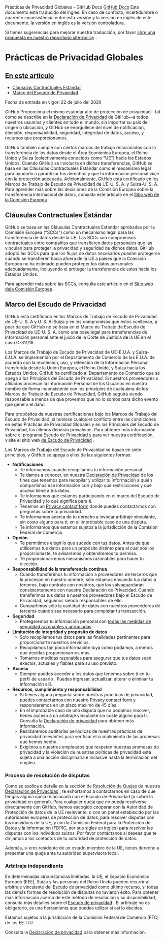 Prácticas de Privacidad Globales - GitHub Docs
[GitHub Docs](/es)
Este documento está traducido del inglés. En caso de conflicto, incertidumbre o aparente inconsistencia entre esta versión y la versión en inglés de este documento, la versión en inglés es la versión controladora.

Si tienes sugerencias para mejorar nuestra traducción, por favor
[abre una propuesta en nuestro repositorio site-policy](https://github.com/github/site-policy/issues)
.

# Prácticas de Privacidad Globales

## [En este artículo](/github/site-policy/global-privacy-practices#in-this-article)
- [Cláusulas Contractuales Estándar](#standard-contractual-clauses)
- [Marco del Escudo de Privacidad](#privacy-shield-framework)

Fecha de entrada en vigor: 22 de julio del 2020

GitHub Proporciona el mismo estándar alto de protección de privacidad—tal como se describe en la
[Declaración de Privacidad](/es/github/site-policy/github-privacy-statement#githubs-global-privacy-practices)
de GitHub—a todos nuestros usuarios y clientes en todo el mundo, sin importar su país de origen o ubicación, y GitHub se enorgullece del nivel de notificación, elección, responsabilidad, seguridad, integridad de datos, acceso, y recursos que proporcionamos.

GitHub también cumple con ciertos marcos de trabajo relacionados con la transferencia de los datos desde el Área Económica Europea, el Reino Unido y Suiza (colectivamente conocidos como "UE") hacia los Estados Unidos. Cuando GitHub se involucra en dichas transferencias, GitHub se basa en las Cláusulas Contractuales Estándar como el mecanismo legal para ayudarlo a garantizar tus derechos y que tu información personal viaje con la protección adecuada. Adicionalmente, GitHub está certificado en los Marcos de Trabajo de Escudo de Privacidad de UE-U. S. A. y Suiza-U. S. A. Para aprender más sobre las decisiones de la Comisión Europea sobre la transferencia internacioal de datos, consulta este artículo en el
[Sitio web de la Comisión Europea](https://ec.europa.eu/info/law/law-topic/data-protection/international-dimension-data-protection_en)
.

## Cláusulas Contractuales Estándar

GitHub se basa en las Cláusulas Contractuales Estándar aprobadas por la Comisión Europea ("SCCs") como un mecanismo legal para las transferencia de datos desde la UE. Las SCCs son compromisos contractuales entre compañías que transfieren datos personales que las vinculan para proteger la privacidad y seguridad de dichos datos. GitHub adoptó las SCCs para que los flujos de datos necesarios puedan protegerse cuando se transfieren hacia afuera de la UE a países que la Comisión Europea no ha estimado pueden proteger los datos personales adecuadamente, incluyendo el proteger la transferencia de estos hacia los Estados Unidos.

Para aprender más sobre las SCCs, consulta este artículo en el
[Sitio web dela Comisión Europea](https://ec.europa.eu/info/law/law-topic/data-protection/international-dimension-data-protection/standard-contractual-clauses-scc_en)
.

## Marco del Escudo de Privacidad

GitHub está certificado en los Marcos de Trabajo de Escudo de Privacidad de UE-U. S. A y U. S. A-Suiza y en los compromisos que éstos conllevan, a pear de que GitHub no se basa en el Marco de Trabajo de Escudo de Privacidad de UE-U. S. A. como una base legal para transferencias de información personal ante el juicio de la Corte de Justicia de la UE en el caso C-311/18.

Los Marcos de Trabajo de Escudo de Privacidad de UE-E.U.A. y Suiza-E.U.A. se implementan por el Departamento de Comercio de los E.U.A. de acuerdo con la recoleción, uso, y retención de la Información Personal transferida desde la Unión Europea, el Reino Unido, y Suiza hacia los Estados Unidos. GitHub ha certificado al Departamento de Comercio que se apega a los Principios del Escudo de Privacidad. Si nuestros proveedores o afiliados procesan la Información Personal de los Usuarios en nuestro nombre de forma inconsistente con los principios de cualquiera de los Marcos de Trabajo de Escudo de Privacidad, GitHub seguirá siendo responsable a menos de que provemos que no lo somos para dicho evento que genera el daño.

Para propósitos de nuestras certificaciones bajo los Marcos de Trabajo del Escudo de Privacidad, si hubiese cualquier conflicto entre las condiciones en estas Prácticas de Privacidad Globales y en los Principios del Escudo de Privacidad, los últimos deberán prevalecer. Para obtener más información sobre el programa Escudo de Privacidad y para ver nuestra certificación, visite el sitio web
[de Escudo de Privacidad](https://www.privacyshield.gov/)
.

Los Marcos de Trabajo del Escudo de Privacidad se basan en siete principios, y GitHub se apega a ellos de las siguientes formas:

- **Notificaciones**
	- Te informamos cuando recopilamos tu información personal.
	- Te damos a conocer, en nuestra
[Declaración de Privacidad](/es/articles/github-privacy-statement)
de los fines que tenemos para recopilar y utilizar tu información a quién compartimos esa información con y bajo qué restricciones y qué acceso tiene a tus datos.
	- Te informamos que estamos participando en el marco del Escudo de Privacidad y lo qué significa para ti.
	- Tenemos un
[Privacy contact form](https://github.com/contact/privacy)
donde puedes contactarnos con preguntas sobre tu privacidad.
	- Te informamos acerca de tu derecho a invocar arbitraje vinculante, sin costo alguno para ti, en el improbable caso de una disputa.
	- Te informamos que estamos sujetos a la jurisdicción de la Comisión Federal de Comercio.
- **Opción**
	- Te permitimos elegir lo que sucede con tus datos. Antes de que utilicemos tus datos para un propósito distinto para el cual nos los proporcionaste, te avisaremos y obtendremos tu permiso.
	- Te proporcionarremos mecanismos razonables para hacer tu elección.
- **Responsabilidad de la transferencia continua**
	- Cuando transferimos tu información a proveedores de terceros que la procesan en nuestro nombre, sólo estamos enviando tus datos a terceros, bajo contrato con nosotros, que los salvaguardarán consistentemente con nuestra Declaración de Privacidad. Cuando transferimos tus datos a nuestros proveedores bajo el Escudo de Privacidad, seguimos siendo responsables de ello.
	- Compartimos sólo la cantidad de datos con nuestros proveedores de terceros cuando sea necesario para completar tu transacción.
- **Seguridad**
	- Protegeremos tu información personal con
[todas las medidas de seguridad razonables y apropiadas](https://github.com/security)
.
- **Limitación de integridad y propósito de datos**
	- Solo recopilamos tus datos para las finalidades pertinentes para proporcionarte nuestros servicios.
	- Recopilamos tan poca información tuya como podamos, a menos que decidas proporcionarnos más.
	- Tomamos medidas razonables para asegurar que tus datos sean exactos, actuales y fiables para su uso previsto.
- **Acceso**
	- Siempre puedes acceder a los datos que tenemos sobre ti en tu perfil de usuario
. Puedes ingresar, actualizar, alterar o eliminar tu información allí.
- **Recursos, cumplimiento y responsabilidad**
	- Si tienes alguna pregunta sobre nuestras prácticas de privacidad, puedes contactarnos con nuestro
[Privacy contact form](https://github.com/contact/privacy)
y responderemos en un plazo máximo de 45 días.
	- En el improbable caso de una disputa que no podamos resolver, tienes acceso a un arbitraje vinculante sin coste alguno para ti. Consulta la
[Declaración de privacidad](/es/articles/github-privacy-statement)
para obtener más información.
	- Realizaremos auditorías periódicas de nuestras prácticas de privacidad relevantes para verificar el cumplimiento de las promesas que hemos hecho.
	- Exigimos a nuestros empleados que respeten nuestras promesas de privacidad y la violación de nuestras políticas de privacidad está sujeta a una acción disciplinaria e inclusive hasta la terminación del empleo.

### Proceso de resolución de disputas

Como se explica a detalle en la sección de
[Resolución de Quejas](/es/github/site-policy/github-privacy-statement#resolving-complaints)
de nuestra
[Declaración de Privacidad](/es/github/site-policy/github-privacy-statement)
, te exhortamos a contactarnos en caso de que tengas alguna queja relacionada con el Escudo de Privacidad (o sobre la privacidad en general). Para cualquier queja que no pueda resolverse directamente con GitHub, hemos escogido cooperar con la Autoridad de Protección de datos de la UE reelevante, o con un panel establecido por las autoridades europeas de protección de datos, para resolver disputas con los individuos de la UE, y con la Comisión Federal para la Protección de Datos y la Información (FDPIC, por sus siglas en inglés) para resolver las disputas con los individuos suizos. Por favor contáctanos si deseas que te dirijamos a los contactos de tu autoridad de protección de datos.

Además, si eres residente de un estado miembro de la UE, tienes derecho a presentar una queja ante tu autoridad supervisora local.

### Arbitraje independiente

En determinadas circunstancias limitadas, la UE, el Espacio Económico Europeo (EEE), Suiza y las personas del Reino Unido pueden recurrir al arbitraje vinculante del Escudo de privacidad como último recurso, si todas las demás formas de resolución de disputas no tuvieron éxito. Para obtener más información acerca de este método de resolución y su disponibilidad, consulta más detalles sobre el
[Escudo de privacidad](https://www.privacyshield.gov/article?id=ANNEX-I-introduction)
. El arbitraje no es obligatorio, es una herramienta que puedes utilizar si así lo decides.

Estamos sujetos a la jurisdicción de la Comisión Federal de Comercio (FTC) de los EE. UU.

Consulta la
[Declaración de privacidad](/es/articles/github-privacy-statement)
para obtener más información.

